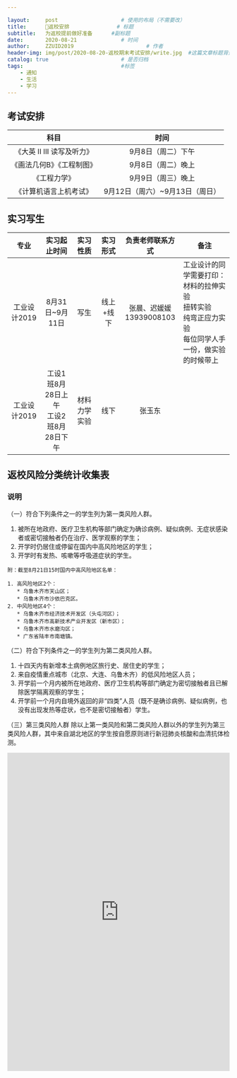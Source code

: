 ```yaml
---

layout:     post   				    # 使用的布局（不需要改）
title:      📢返校安排 				# 标题 
subtitle:   为返校提前做好准备      #副标题
date:       2020-08-21 				# 时间
author:     ZZUID2019 						# 作者
header-img: img/post/2020-08-20-返校期末考试安排/write.jpg 	#这篇文章标题背景图片
catalog: true 						# 是否归档
tags:								#标签
    - 通知
    - 生活
    - 学习
---
```


## 考试安排

|            科目            |              时间               |
| :------------------------: | :-----------------------------: |
| 《大英 II III 读写及听力》 |       9月8日（周二）下午        |
| 《画法几何B》《工程制图》  |       9月8日（周二）晚上        |
|        《工程力学》        |       9月9日（周三）晚上        |
|   《计算机语言上机考试》   | 9月12日（周六）~9月13日（周日） |

## 实习写生

|     专业     |                实习起止时间                |   实习性质   | 实习形式  |       负责老师联系方式        | 备注                                                         |
| :----------: | :----------------------------------------: | :----------: | :-------: | :---------------------------: | ------------------------------------------------------------ |
| 工业设计2019 |              8月31日~9月11日               |     写生     | 线上+线下 | 张晨、迟媛媛<br />13939008103 | 工业设计的同学需要打印：<br />材料的拉伸实验 <br />扭转实验 <br />纯弯正应力实验<br />每位同学人手一份，做实验的时候带上 |
| 工业设计2019 | 工设1班8月28日上午<br />工设2班8月28日下午 | 材料力学实验 |   线下    |            张玉东             |                                                              |

## 返校风险分类统计收集表

### 说明

（一）符合下列条件之一的学生列为第一类风险人群。

1. 被所在地政府、医疗卫生机构等部门确定为确诊病例、疑似病例、无症状感染者或密切接触者仍在治疗、医学观察的学生；
2. 开学时仍居住或停留在国内中高风险地区的学生；
3. 开学时有发热、咳嗽等呼吸道症状的学生。

```
附：截至8月21日15时国内中高风险地区名单：

1. 高风险地区2个：
   * 乌鲁木齐市天山区；
   * 乌鲁木齐市沙依巴克区。
2. 中风险地区4个：
   * 乌鲁木齐市经济技术开发区（头屯河区）；
   * 乌鲁木齐市高新技术产业开发区（新市区）；
   * 乌鲁木齐市水磨沟区；
   * 广东省陆丰市南塘镇。
```

（二）符合下列条件之一的学生列为第二类风险人群。

1. 十四天内有新增本土病例地区旅行史、居住史的学生；
2. 来自疫情重点城市（北京、大连、乌鲁木齐）的低风险地区人员；
3. 开学前一个月内被所在地政府、医疗卫生机构等部门确定为密切接触者且已解除医学隔离观察的学生；
4. 开学前一个月内自境外返回的非“四类”人员（既不是确诊病例、疑似病例，也没有出现发热等症状，也不是密切接触者）学生。

（三）第三类风险人群
除以上第一类风险和第二类风险人群以外的学生列为第三类风险人群，其中来自湖北地区的学生按自愿原则进行新冠肺炎核酸和血清抗体检测。

<iframe width="640px" height= "720px" src= "https://forms.office.com/Pages/ResponsePage.aspx?id=DQSIkWdsW0yxEjajBLZtrQAAAAAAAAAAAAMAADHHyH5UQ1k2Rk05QUNGSDIyVzQxTDY3QVdUM01YWC4u&embed=true" frameborder= "0" marginwidth= "0" marginheight= "0" style= "border: none; max-width:100%; max-height:100vh" allowfullscreen webkitallowfullscreen mozallowfullscreen msallowfullscreen> </iframe>